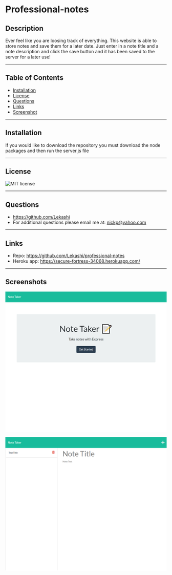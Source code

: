 # Professional-notes
## Description
Ever feel like you are loosing track of everything. This website is able to store notes and save them for a later date. Just enter in a note title and a note description and click the save button and it has been saved to the server for a later use!
***
## Table of Contents
- [Installation](#installation)
- [License](#license)
- [Questions](#questions)
- [Links](#links)
- [Screenshot](#screenshots)
***
## Installation
If you would like to download the repository you must download the node packages and then run the server.js file
***
## License
![MIT license](https://img.shields.io/static/v1?label=license&message=MIT&color=blue)
***
## Questions
- https://github.com/Lekashi
- For additional questions please email me at: nickp@yahoo.com
***
## Links
- Repo: https://github.com/Lekashi/professional-notes
- Heroku app: https://secure-fortress-34068.herokuapp.com/
***
## Screenshots

![Screenshot of the website](./public/assets/imgs/mainpagescrnsht.png)

![Screenshot of the website](./public/assets/imgs/notesscrnsht.png)